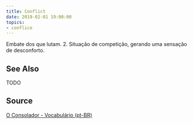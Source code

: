 ```yaml
---
title: Conflict
date: 2019-02-01 19:00:00
topics:
- conflice
---
```


Embate dos que lutam. 2. Situação de competição, gerando uma sensação de
desconforto.

## See Also
TODO

## Source
[O Consolador - Vocabulário (pt-BR)](http://www.oconsolador.com.br/linkfixo/vocabulario/principal.html)


